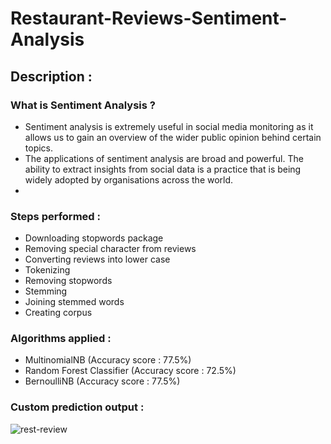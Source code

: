 # Restaurant-Reviews-Sentiment-Analysis

## Description : 

### What is Sentiment Analysis ?
- Sentiment analysis is extremely useful in social media monitoring as it allows us to gain an overview of the wider public opinion behind certain topics.
- The applications of sentiment analysis are broad and powerful. The ability to extract insights from social data is a practice that is being widely adopted by organisations across the world.
- 
### Steps performed :
- Downloading stopwords package
- Removing special character from reviews 
- Converting reviews into lower case 
- Tokenizing 
- Removing stopwords
- Stemming 
- Joining stemmed words 
- Creating corpus 

### Algorithms applied :
  * MultinomialNB (Accuracy score : 77.5%)
  * Random Forest Classifier (Accuracy score : 72.5%)
  * BernoulliNB (Accuracy score : 77.5%)
  
### Custom prediction output :
![rest-review](https://user-images.githubusercontent.com/64924874/87146540-b9857380-c2c8-11ea-8858-33af62b97ee8.png)
